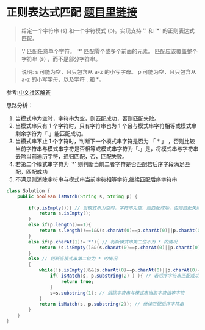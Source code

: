 ﻿#  正则表达式匹配 [题目里链接](https://leetcode-cn.com/problems/regular-expression-matching/)

> 给定一个字符串 (s) 和一个字符模式 (p)。实现支持 '.' 和 '*' 的正则表达式匹配。

> '.' 匹配任意单个字符。
>  '*' 匹配零个或多个前面的元素。 匹配应该覆盖整个字符串 (s) ，而不是部分字符串。

> 说明:
>  s 可能为空，且只包含从 a-z 的小写字母。
>   p 可能为空，且只包含从 a-z 的小写字母，以及字符 . 和 *。

参考:[中文社区解答](https://leetcode-cn.com/problems/regular-expression-matching/solution/dong-tai-gui-hua-dfs-by-wein/)

思路分析：
 1. 当模式串为空时，字符串为空，则匹配成功，否则匹配失败。
 2. 当模式串只有 1 个字符时，只有字符串也为 1 个且与模式串字符相等或模式串剩余字符为「.」能匹配成功。
 3. 当模式串不止 1 个字符时，判断下一个模式串字符是否为 「 *  」 ，否则比较当前字符串与模式串字符是否相等或模式串字符为「.」是，将模式串与字符串去除当前遍历字符，递归匹配，否，匹配失败。
 4. 若第二个模式串字符为 '*' 则判断当前二者字符是否匹配若后序字段满足匹配，匹配成功
 5. 不满足则消除字符串与模式串当前字符相等字符,继续匹配后序字符串

```java
class Solution {
    public boolean isMatch(String s, String p) {
        
        if(p.isEmpty()){ // 当模式串为空时，字符串为空，则匹配成功，否则匹配失败
            return s.isEmpty();
        }
        else if(p.length()==1){
            return s.length()==1&&(s.charAt(0)==p.charAt(0)||p.charAt(0)=='.');
        }
        else if(p.charAt(1)!='*'){ // 判断模式串第二位不为 * 的情况
            return !s.isEmpty()&&(s.charAt(0)==p.charAt(0)||p.charAt(0)=='.')&&isMatch(s.substring(1), p.substring(1));
        }
        else // 判断当模式串第二位为 * 的情况
        {
            while(!s.isEmpty()&&(s.charAt(0)==p.charAt(0)||p.charAt(0)=='.')){ 
                if( isMatch(s, p.substring(2) ) ){ // 若后序字符串匹配成功则返回 true
                    return true;
                }
                s=s.substring(1); // 消除字符串与模式串当前字符相等字符
            }
            return isMatch(s, p.substring(2)); // 继续匹配后序字符串
        }
    }
}
```

